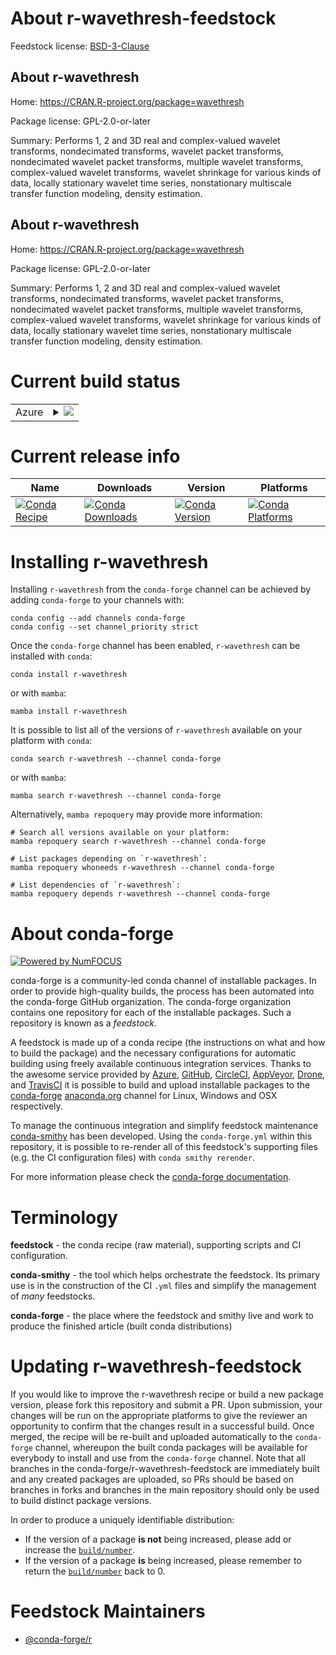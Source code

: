 About r-wavethresh-feedstock
============================

Feedstock license: [BSD-3-Clause](https://github.com/conda-forge/r-wavethresh-feedstock/blob/main/LICENSE.txt)


About r-wavethresh
------------------

Home: https://CRAN.R-project.org/package=wavethresh

Package license: GPL-2.0-or-later

Summary: Performs 1, 2 and 3D real and complex-valued wavelet transforms, nondecimated transforms, wavelet packet transforms, nondecimated wavelet packet transforms, multiple wavelet transforms, complex-valued wavelet transforms, wavelet shrinkage for various kinds of data, locally stationary wavelet time series, nonstationary multiscale transfer function modeling, density estimation.

About r-wavethresh
------------------

Home: https://CRAN.R-project.org/package=wavethresh

Package license: GPL-2.0-or-later

Summary: Performs 1, 2 and 3D real and complex-valued wavelet transforms, nondecimated transforms, wavelet packet transforms, nondecimated wavelet packet transforms, multiple wavelet transforms, complex-valued wavelet transforms, wavelet shrinkage for various kinds of data, locally stationary wavelet time series, nonstationary multiscale transfer function modeling, density estimation.

Current build status
====================


<table>
    
  <tr>
    <td>Azure</td>
    <td>
      <details>
        <summary>
          <a href="https://dev.azure.com/conda-forge/feedstock-builds/_build/latest?definitionId=1789&branchName=main">
            <img src="https://dev.azure.com/conda-forge/feedstock-builds/_apis/build/status/r-wavethresh-feedstock?branchName=main">
          </a>
        </summary>
        <table>
          <thead><tr><th>Variant</th><th>Status</th></tr></thead>
          <tbody><tr>
              <td>linux_64_r_base4.3</td>
              <td>
                <a href="https://dev.azure.com/conda-forge/feedstock-builds/_build/latest?definitionId=1789&branchName=main">
                  <img src="https://dev.azure.com/conda-forge/feedstock-builds/_apis/build/status/r-wavethresh-feedstock?branchName=main&jobName=linux&configuration=linux%20linux_64_r_base4.3" alt="variant">
                </a>
              </td>
            </tr><tr>
              <td>linux_64_r_base4.4</td>
              <td>
                <a href="https://dev.azure.com/conda-forge/feedstock-builds/_build/latest?definitionId=1789&branchName=main">
                  <img src="https://dev.azure.com/conda-forge/feedstock-builds/_apis/build/status/r-wavethresh-feedstock?branchName=main&jobName=linux&configuration=linux%20linux_64_r_base4.4" alt="variant">
                </a>
              </td>
            </tr><tr>
              <td>osx_64_r_base4.3</td>
              <td>
                <a href="https://dev.azure.com/conda-forge/feedstock-builds/_build/latest?definitionId=1789&branchName=main">
                  <img src="https://dev.azure.com/conda-forge/feedstock-builds/_apis/build/status/r-wavethresh-feedstock?branchName=main&jobName=osx&configuration=osx%20osx_64_r_base4.3" alt="variant">
                </a>
              </td>
            </tr><tr>
              <td>osx_64_r_base4.4</td>
              <td>
                <a href="https://dev.azure.com/conda-forge/feedstock-builds/_build/latest?definitionId=1789&branchName=main">
                  <img src="https://dev.azure.com/conda-forge/feedstock-builds/_apis/build/status/r-wavethresh-feedstock?branchName=main&jobName=osx&configuration=osx%20osx_64_r_base4.4" alt="variant">
                </a>
              </td>
            </tr><tr>
              <td>win_64_r_base4.3</td>
              <td>
                <a href="https://dev.azure.com/conda-forge/feedstock-builds/_build/latest?definitionId=1789&branchName=main">
                  <img src="https://dev.azure.com/conda-forge/feedstock-builds/_apis/build/status/r-wavethresh-feedstock?branchName=main&jobName=win&configuration=win%20win_64_r_base4.3" alt="variant">
                </a>
              </td>
            </tr><tr>
              <td>win_64_r_base4.4</td>
              <td>
                <a href="https://dev.azure.com/conda-forge/feedstock-builds/_build/latest?definitionId=1789&branchName=main">
                  <img src="https://dev.azure.com/conda-forge/feedstock-builds/_apis/build/status/r-wavethresh-feedstock?branchName=main&jobName=win&configuration=win%20win_64_r_base4.4" alt="variant">
                </a>
              </td>
            </tr>
          </tbody>
        </table>
      </details>
    </td>
  </tr>
</table>

Current release info
====================

| Name | Downloads | Version | Platforms |
| --- | --- | --- | --- |
| [![Conda Recipe](https://img.shields.io/badge/recipe-r--wavethresh-green.svg)](https://anaconda.org/conda-forge/r-wavethresh) | [![Conda Downloads](https://img.shields.io/conda/dn/conda-forge/r-wavethresh.svg)](https://anaconda.org/conda-forge/r-wavethresh) | [![Conda Version](https://img.shields.io/conda/vn/conda-forge/r-wavethresh.svg)](https://anaconda.org/conda-forge/r-wavethresh) | [![Conda Platforms](https://img.shields.io/conda/pn/conda-forge/r-wavethresh.svg)](https://anaconda.org/conda-forge/r-wavethresh) |

Installing r-wavethresh
=======================

Installing `r-wavethresh` from the `conda-forge` channel can be achieved by adding `conda-forge` to your channels with:

```
conda config --add channels conda-forge
conda config --set channel_priority strict
```

Once the `conda-forge` channel has been enabled, `r-wavethresh` can be installed with `conda`:

```
conda install r-wavethresh
```

or with `mamba`:

```
mamba install r-wavethresh
```

It is possible to list all of the versions of `r-wavethresh` available on your platform with `conda`:

```
conda search r-wavethresh --channel conda-forge
```

or with `mamba`:

```
mamba search r-wavethresh --channel conda-forge
```

Alternatively, `mamba repoquery` may provide more information:

```
# Search all versions available on your platform:
mamba repoquery search r-wavethresh --channel conda-forge

# List packages depending on `r-wavethresh`:
mamba repoquery whoneeds r-wavethresh --channel conda-forge

# List dependencies of `r-wavethresh`:
mamba repoquery depends r-wavethresh --channel conda-forge
```


About conda-forge
=================

[![Powered by
NumFOCUS](https://img.shields.io/badge/powered%20by-NumFOCUS-orange.svg?style=flat&colorA=E1523D&colorB=007D8A)](https://numfocus.org)

conda-forge is a community-led conda channel of installable packages.
In order to provide high-quality builds, the process has been automated into the
conda-forge GitHub organization. The conda-forge organization contains one repository
for each of the installable packages. Such a repository is known as a *feedstock*.

A feedstock is made up of a conda recipe (the instructions on what and how to build
the package) and the necessary configurations for automatic building using freely
available continuous integration services. Thanks to the awesome service provided by
[Azure](https://azure.microsoft.com/en-us/services/devops/), [GitHub](https://github.com/),
[CircleCI](https://circleci.com/), [AppVeyor](https://www.appveyor.com/),
[Drone](https://cloud.drone.io/welcome), and [TravisCI](https://travis-ci.com/)
it is possible to build and upload installable packages to the
[conda-forge](https://anaconda.org/conda-forge) [anaconda.org](https://anaconda.org/)
channel for Linux, Windows and OSX respectively.

To manage the continuous integration and simplify feedstock maintenance
[conda-smithy](https://github.com/conda-forge/conda-smithy) has been developed.
Using the ``conda-forge.yml`` within this repository, it is possible to re-render all of
this feedstock's supporting files (e.g. the CI configuration files) with ``conda smithy rerender``.

For more information please check the [conda-forge documentation](https://conda-forge.org/docs/).

Terminology
===========

**feedstock** - the conda recipe (raw material), supporting scripts and CI configuration.

**conda-smithy** - the tool which helps orchestrate the feedstock.
                   Its primary use is in the construction of the CI ``.yml`` files
                   and simplify the management of *many* feedstocks.

**conda-forge** - the place where the feedstock and smithy live and work to
                  produce the finished article (built conda distributions)


Updating r-wavethresh-feedstock
===============================

If you would like to improve the r-wavethresh recipe or build a new
package version, please fork this repository and submit a PR. Upon submission,
your changes will be run on the appropriate platforms to give the reviewer an
opportunity to confirm that the changes result in a successful build. Once
merged, the recipe will be re-built and uploaded automatically to the
`conda-forge` channel, whereupon the built conda packages will be available for
everybody to install and use from the `conda-forge` channel.
Note that all branches in the conda-forge/r-wavethresh-feedstock are
immediately built and any created packages are uploaded, so PRs should be based
on branches in forks and branches in the main repository should only be used to
build distinct package versions.

In order to produce a uniquely identifiable distribution:
 * If the version of a package **is not** being increased, please add or increase
   the [``build/number``](https://docs.conda.io/projects/conda-build/en/latest/resources/define-metadata.html#build-number-and-string).
 * If the version of a package **is** being increased, please remember to return
   the [``build/number``](https://docs.conda.io/projects/conda-build/en/latest/resources/define-metadata.html#build-number-and-string)
   back to 0.

Feedstock Maintainers
=====================

* [@conda-forge/r](https://github.com/conda-forge/r/)

